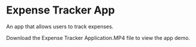 # Expense Tracker App
An app that allows users to track expenses.

Download the Expense Tracker Application.MP4 file to view the app demo.
